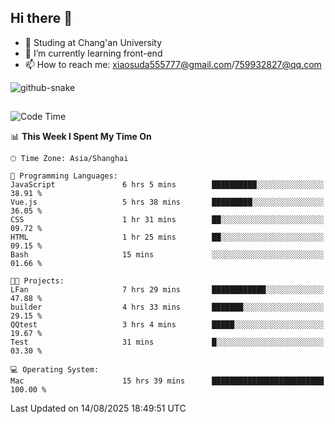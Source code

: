 ## Hi there 👋
- 🏫 Studing at Chang'an University
- 🌱 I’m currently learning front-end
- 📫 How to reach me: xiaosuda555777@gmail.com/759932827@qq.com
<!--
**Lotterng/Lotterng** is a ✨ _special_ ✨ repository because its `README.md` (this file) appears on your GitHub profile.
Here are some ideas to get you started:
- 🔭 I’m currently working on ...
- 🌱 I’m currently learning ...
- 👯 I’m looking to collaborate on ...
- 🤔 I’m looking for help with ...
- 💬 Ask me about ...
- 📫 How to reach me: ...
- 😄 Pronouns: ...
- ⚡ Fun fact: ...
-->
</div>

<!-- Snake Code Contribution Map 贪吃蛇代码贡献图 -->
  <picture>
    <source media="(prefers-color-scheme: dark)" srcset="https://cdn.jsdelivr.net/gh/sun0225SUN/sun0225SUN/profile-snake-contrib/github-contribution-grid-snake-dark.svg" />
    <source media="(prefers-color-scheme: light)" srcset="https://cdn.jsdelivr.net/gh/sun0225SUN/sun0225SUN/profile-snake-contrib/github-contribution-grid-snake.svg" />
    <img alt="github-snake" src="https://cdn.jsdelivr.net/gh/sun0225SUN/sun0225SUN/profile-snake-contrib/github-contribution-grid-snake-dark.svg" />
  </picture>

</div>

##

<!--START_SECTION:waka-->
![Code Time](http://img.shields.io/badge/Code%20Time-19%20hrs%208%20mins-blue)

📊 **This Week I Spent My Time On** 

```text
🕑︎ Time Zone: Asia/Shanghai

💬 Programming Languages: 
JavaScript               6 hrs 5 mins        ██████████░░░░░░░░░░░░░░░   38.91 % 
Vue.js                   5 hrs 38 mins       █████████░░░░░░░░░░░░░░░░   36.05 % 
CSS                      1 hr 31 mins        ██░░░░░░░░░░░░░░░░░░░░░░░   09.72 % 
HTML                     1 hr 25 mins        ██░░░░░░░░░░░░░░░░░░░░░░░   09.15 % 
Bash                     15 mins             ░░░░░░░░░░░░░░░░░░░░░░░░░   01.66 % 

🐱‍💻 Projects: 
LFan                     7 hrs 29 mins       ████████████░░░░░░░░░░░░░   47.88 % 
builder                  4 hrs 33 mins       ███████░░░░░░░░░░░░░░░░░░   29.15 % 
QQtest                   3 hrs 4 mins        █████░░░░░░░░░░░░░░░░░░░░   19.67 % 
Test                     31 mins             █░░░░░░░░░░░░░░░░░░░░░░░░   03.30 % 

💻 Operating System: 
Mac                      15 hrs 39 mins      █████████████████████████   100.00 % 
```


 Last Updated on 14/08/2025 18:49:51 UTC
<!--END_SECTION:waka-->

